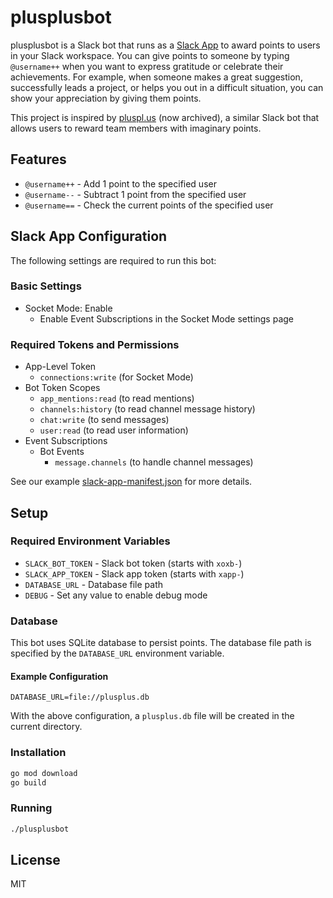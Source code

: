 # plusplusbot

plusplusbot is a Slack bot that runs as a [Slack App](https://api.slack.com/docs/apps) to award points to users in your Slack workspace. You can give points to someone by typing `@username++` when you want to express gratitude or celebrate their achievements. For example, when someone makes a great suggestion, successfully leads a project, or helps you out in a difficult situation, you can show your appreciation by giving them points.

This project is inspired by [pluspl.us](https://github.com/plusplusslack/pluspl.us) (now archived), a similar Slack bot that allows users to reward team members with imaginary points.

## Features

- `@username++` - Add 1 point to the specified user
- `@username--` - Subtract 1 point from the specified user
- `@username==` - Check the current points of the specified user

## Slack App Configuration

The following settings are required to run this bot:

### Basic Settings
- Socket Mode: Enable
  - Enable Event Subscriptions in the Socket Mode settings page

### Required Tokens and Permissions
- App-Level Token
  - `connections:write` (for Socket Mode)
- Bot Token Scopes
  - `app_mentions:read` (to read mentions)
  - `channels:history` (to read channel message history)
  - `chat:write` (to send messages)
  - `user:read` (to read user information)
- Event Subscriptions
  - Bot Events
    - `message.channels` (to handle channel messages)

See our example [slack-app-manifest.json](slack-app-manifest.json) for more details.

## Setup

### Required Environment Variables

- `SLACK_BOT_TOKEN` - Slack bot token (starts with `xoxb-`)
- `SLACK_APP_TOKEN` - Slack app token (starts with `xapp-`)
- `DATABASE_URL` - Database file path
- `DEBUG` - Set any value to enable debug mode

### Database

This bot uses SQLite database to persist points. The database file path is specified by the `DATABASE_URL` environment variable.

#### Example Configuration
```
DATABASE_URL=file://plusplus.db
```
With the above configuration, a `plusplus.db` file will be created in the current directory.

### Installation

```bash
go mod download
go build
```

### Running

```bash
./plusplusbot
```

## License

MIT
